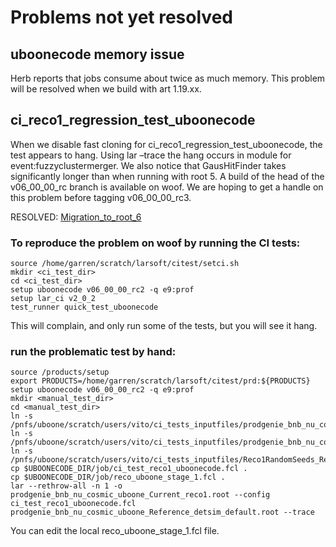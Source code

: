 Problems not yet resolved
========================================================

uboonecode memory issue
----------------------------------------------------

Herb reports that jobs consume about twice as much memory.
This problem will be resolved when we build with art 1.19.xx.

ci\_reco1\_regression\_test\_uboonecode
--------------------------------------------------------------------------------

When we disable fast cloning for ci\_reco1\_regression\_test\_uboonecode, the test appears to hang. Using lar –trace the hang occurs in module for event:fuzzyclustermerger. We also notice that GausHitFinder takes significantly longer than when running with root 5. A build of the head of the v06\_00\_00\_rc branch is available on woof. We are hoping to get a handle on this problem before tagging v06\_00\_00\_rc3.

RESOLVED: [Migration\_to\_root\_6](Migration_to_root_6#TFormula-bug-on-missing-parameter-in-expression)

### To reproduce the problem on woof by running the CI tests:

    source /home/garren/scratch/larsoft/citest/setci.sh
    mkdir <ci_test_dir>
    cd <ci_test_dir>
    setup uboonecode v06_00_00_rc2 -q e9:prof
    setup lar_ci v2_0_2
    test_runner quick_test_uboonecode

This will complain, and only run some of the tests, but you will see it hang.

### run the problematic test by hand:

    source /products/setup
    export PRODUCTS=/home/garren/scratch/larsoft/citest/prd:${PRODUCTS}
    setup uboonecode v06_00_00_rc2 -q e9:prof
    mkdir <manual_test_dir>
    cd <manual_test_dir>
    ln -s /pnfs/uboone/scratch/users/vito/ci_tests_inputfiles/prodgenie_bnb_nu_cosmic_uboone_Reference_detsim_default.root
    ln -s /pnfs/uboone/scratch/users/vito/ci_tests_inputfiles/prodgenie_bnb_nu_cosmic_uboone_Reference_reco1_default.root
    ln -s /pnfs/uboone/scratch/users/vito/ci_tests_inputfiles/Reco1RandomSeeds_Ref.dat
    cp $UBOONECODE_DIR/job/ci_test_reco1_uboonecode.fcl .
    cp $UBOONECODE_DIR/job/reco_uboone_stage_1.fcl .
    lar --rethrow-all -n 1 -o prodgenie_bnb_nu_cosmic_uboone_Current_reco1.root --config ci_test_reco1_uboonecode.fcl prodgenie_bnb_nu_cosmic_uboone_Reference_detsim_default.root --trace

You can edit the local reco\_uboone\_stage\_1.fcl file.
